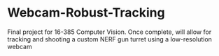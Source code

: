 Webcam-Robust-Tracking
======================

Final project for 16-385 Computer Vision. Once complete, will allow for tracking and shooting a custom NERF gun turret using a low-resolution webcam